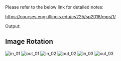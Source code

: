 Please refer to the below link for detailed notes:

https://courses.engr.illinois.edu/cs225/sp2018/mps/1/

Output:
## Image Rotation

![in_01](https://user-images.githubusercontent.com/31773426/36620569-58cab61a-18b9-11e8-99dc-c8c1c52c0145.png)
![out_01](https://user-images.githubusercontent.com/31773426/36620572-5dfd5df4-18b9-11e8-9e57-dc9bcc4360a2.png)
![in_02](https://user-images.githubusercontent.com/31773426/36620575-628fb416-18b9-11e8-8a48-cf1b0f6ddfdb.png)
![out_02](https://user-images.githubusercontent.com/31773426/36620578-66cc4332-18b9-11e8-9cab-8f8300281d88.png)
![in_03](https://user-images.githubusercontent.com/31773426/36620591-6b6e8dc8-18b9-11e8-9255-306a98a6a4f6.png)
![out_03](https://user-images.githubusercontent.com/31773426/36620595-704faca0-18b9-11e8-9643-a61f30992509.png)


